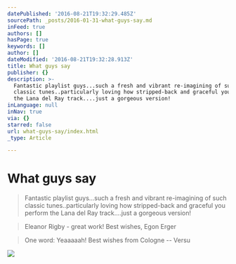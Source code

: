 ```yaml
---
datePublished: '2016-08-21T19:32:29.485Z'
sourcePath: _posts/2016-01-31-what-guys-say.md
inFeed: true
authors: []
hasPage: true
keywords: []
author: []
dateModified: '2016-08-21T19:32:28.913Z'
title: What guys say
publisher: {}
description: >-
  Fantastic playlist guys...such a fresh and vibrant re-imagining of such
  classic tunes..particularly loving how stripped-back and graceful you perform
  the Lana del Ray track....just a gorgeous version!
inLanguage: null
inNav: true
via: {}
starred: false
url: what-guys-say/index.html
_type: Article

---
```

# What guys say

> Fantastic playlist guys...such a fresh and vibrant re-imagining of such classic tunes..particularly loving how stripped-back and graceful you perform the Lana del Ray track....just a gorgeous version!

> Eleanor Rigby - great work! Best wishes, Egon Erger

> One word: Yeaaaaah! Best wishes from Cologne -- Versu

![](https://the-grid-user-content.s3-us-west-2.amazonaws.com/9792198b-2dff-44ae-b050-fe96066e337c.jpg)

>